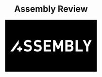 <div align="center">
	<h1>Assembly Review</h1>
</div>

<div align="center">
  <img src="./resources/asm-logo.jpg"
    width="60%"
   alt="assembly-capture">
</div>
